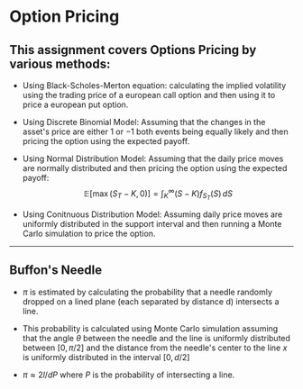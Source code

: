# Option Pricing

## This assignment covers Options Pricing by various methods:

- Using Black-Scholes-Merton equation: calculating the implied volatility using the trading price of a european call option and then using it to price a european put option.

- Using Discrete Binomial Model: Assuming that the changes in the asset's price are either $1$ or $-1$ both events being equally likely and then pricing the option using the expected payoff.

-  Using Normal Distribution Model: Assuming that the daily price moves are normally distributed and then pricing the option using the expected payoff: 
$$
\mathbb{E}[\max(S_T - K ,0)] = \int_{K}^{\infty} (S - K) f_{S_T}(S) \, dS
$$

- Using Conitnuous Distribution Model: Assuming daily price moves are uniformly distributed in the support interval and then running a Monte Carlo simulation to price the option. 

---
## Buffon's Needle

- $\pi$ is estimated by calculating the probability that a needle randomly dropped on a lined plane (each separated by distance d) intersects a line.

- This probability is calculated using Monte Carlo simulation assuming that the angle $\theta$ between the needle and the line is uniformly distributed between $[0, \pi/2]$ and the distance 
from the needle's center to the line $x$ is uniformly distributed in the interval $[0,d/2]$

- $\pi \approx 2l/dP$ where $P$ is the probability of intersecting a line.
